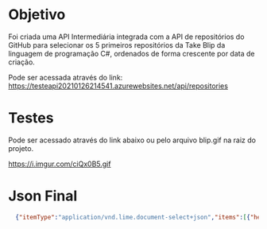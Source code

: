 # Objetivo

Foi criada uma API Intermediária integrada com a API de repositórios do GitHub para selecionar os 5 primeiros repositórios da Take Blip da linguagem de programação C#, ordenados de forma crescente por data de criação.

Pode ser acessada através do link: https://testeapi20210126214541.azurewebsites.net/api/repositories

# Testes

Pode ser acessado através do link abaixo ou pelo arquivo blip.gif na raiz do projeto.

https://i.imgur.com/ciQx0B5.gif

# Json Final

```json
  {"itemType":"application/vnd.lime.document-select+json","items":[{"header":{"type":"application/vnd.lime.media-link+json","value":{"title":"takenet/library.data","text":"Provides a simple abstraction for implementing the repository and unit of work patterns for data-enabled applications","type":"image/jpeg","uri":"https://avatars.githubusercontent.com/u/4369522?v=4"}}},{"header":{"type":"application/vnd.lime.media-link+json","value":{"title":"takenet/library.logging","text":"Provides a simple logging interface for applications and some basic implementations of this interface","type":"image/jpeg","uri":"https://avatars.githubusercontent.com/u/4369522?v=4"}}},{"header":{"type":"application/vnd.lime.media-link+json","value":{"title":"takenet/libphonenumber-csharp","text":"Forking original c# port","type":"image/jpeg","uri":"https://avatars.githubusercontent.com/u/4369522?v=4"}}},{"header":{"type":"application/vnd.lime.media-link+json","value":{"title":"takenet/Takenet.Radar","text":"Radar de tecnologias takenet","type":"image/jpeg","uri":"https://avatars.githubusercontent.com/u/4369522?v=4"}}},{"header":{"type":"application/vnd.lime.media-link+json","value":{"title":"takenet/Takenet.ScoreSystem","text":"Takenet score system","type":"image/jpeg","uri":"https://avatars.githubusercontent.com/u/4369522?v=4"}}}]}```
